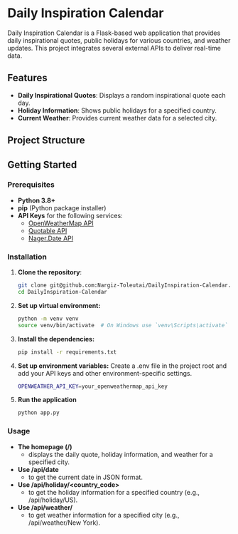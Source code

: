 # Daily Inspiration Calendar

Daily Inspiration Calendar is a Flask-based web application that provides daily inspirational quotes, public holidays for various countries, and weather updates. This project integrates several external APIs to deliver real-time data.

## Features

- **Daily Inspirational Quotes**: Displays a random inspirational quote each day.
- **Holiday Information**: Shows public holidays for a specified country.
- **Current Weather**: Provides current weather data for a selected city.

## Project Structure


## Getting Started

### Prerequisites

- **Python 3.8+**
- **pip** (Python package installer)
- **API Keys** for the following services:
  - [OpenWeatherMap API](https://openweathermap.org/api)
  - [Quotable API](https://quotable.io)
  - [Nager.Date API](https://date.nager.at)

### Installation

1. **Clone the repository**:
   ```bash
   git clone git@github.com:Nargiz-Toleutai/DailyInspiration-Calendar.git
   cd DailyInspiration-Calendar

2. **Set up virtual environment:**
    ```bash
    python -m venv venv
    source venv/bin/activate  # On Windows use `venv\Scripts\activate`
    ```
3. **Install the dependencies:**
    ```bash
    pip install -r requirements.txt
    ```
4. **Set up environment variables:**
Create a .env file in the project root and add your API keys and other environment-specific settings.
    ```bash
   OPENWEATHER_API_KEY=your_openweathermap_api_key
    ```
5. **Run the application**
    ```bash
   python app.py
    ```
### Usage
- **The homepage (/)** 
  - displays the daily quote, holiday information, and weather for a specified city.
- **Use /api/date**
  - to get the current date in JSON format.
- **Use /api/holiday/<country_code>**
  - to get the holiday information for a specified country (e.g., /api/holiday/US).
- **Use /api/weather/<city>**
  - to get weather information for a specified city (e.g., /api/weather/New York).
